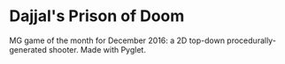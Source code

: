 # Dajjal's Prison of Doom
MG game of the month for December 2016: a 2D top-down procedurally-generated shooter. Made with Pyglet.
